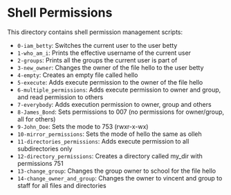 # Shell Permissions

This directory contains shell permission management scripts:

- `0-iam_betty`: Switches the current user to the user betty
- `1-who_am_i`: Prints the effective username of the current user
- `2-groups`: Prints all the groups the current user is part of
- `3-new_owner`: Changes the owner of the file hello to the user betty
- `4-empty`: Creates an empty file called hello
- `5-execute`: Adds execute permission to the owner of the file hello
- `6-multiple_permissions`: Adds execute permission to owner and group, and read permission to others
- `7-everybody`: Adds execution permission to owner, group and others
- `8-James_Bond`: Sets permissions to 007 (no permissions for owner/group, all for others)
- `9-John_Doe`: Sets the mode to 753 (rwxr-x-wx)
- `10-mirror_permissions`: Sets the mode of hello the same as olleh
- `11-directories_permissions`: Adds execute permission to all subdirectories only
- `12-directory_permissions`: Creates a directory called my_dir with permissions 751
- `13-change_group`: Changes the group owner to school for the file hello
- `14-change_owner_and_group`: Changes the owner to vincent and group to staff for all files and directories
